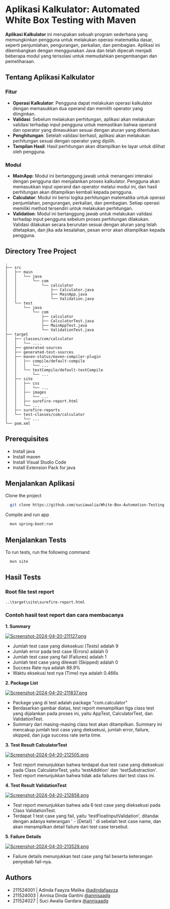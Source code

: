 
# Aplikasi Kalkulator: Automated White Box Testing with Maven

**Aplikasi Kalkulator** ini merupakan sebuah program sederhana yang memungkinkan pengguna untuk melakukan operasi matematika dasar, seperti penjumlahan, pengurangan, perkalian, dan pembagian. Aplikasi ini dikembangkan dengan menggunakan Java dan telah dipecah menjadi beberapa modul yang terisolasi untuk memudahkan pengembangan dan pemeliharaan.
## Tentang Aplikasi Kalkulator

### Fitur
- **Operasi Kalkulator**: Pengguna dapat melakukan operasi kalkulator dengan memasukkan dua operand dan memilih operator yang diinginkan.
- **Validasi**: Sebelum melakukan perhitungan, aplikasi akan melakukan validasi terhadap input pengguna untuk memastikan bahwa operand dan operator yang dimasukkan sesuai dengan aturan yang ditentukan.
- **Penghitungan**: Setelah validasi berhasil, aplikasi akan melakukan perhitungan sesuai dengan operator yang dipilih.
- **Tampilan Hasil**: Hasil perhitungan akan ditampilkan ke layar untuk dilihat oleh pengguna.


### Modul
- **MainApp**: Modul ini bertanggung jawab untuk menangani interaksi dengan pengguna dan menjalankan proses kalkulator. Pengguna akan memasukkan input operand dan operator melalui modul ini, dan hasil perhitungan akan ditampilkan kembali kepada pengguna.
- **Calculator**: Modul ini berisi logika perhitungan matematika untuk operasi penjumlahan, pengurangan, perkalian, dan pembagian. Setiap operasi memiliki method tersendiri untuk melakukan perhitungan.
- **Validation**: Modul ini bertanggung jawab untuk melakukan validasi terhadap input pengguna sebelum proses perhitungan dilakukan. Validasi dilakukan secara berurutan sesuai dengan aturan yang telah ditetapkan, dan jika ada kesalahan, pesan error akan ditampilkan kepada pengguna.
## Directory Tree Project
```
.
├── src
│   ├── main
│   │   └── java
│   │       └── com
│   │           └── calculator
│   │               ├── Calculator.java
│   │               ├── MainApp.java
│   │               └── Validation.java
│   └── test
│       └── java
│           └── com
│               ├── calculator
│               ├── CalculatorTest.java
│               ├── MainAppTest.java
│               └── ValidationTest.java
├── target
│   ├── classes/com/calculator
│   │   └── ....
│   ├── generated-sources
│   ├── generated-test-sources
│   ├── maven-status/maven-compiler-plugin
│   │   ├── compile/default-compile
│   │   │   └── ...
│   │   └── testCompile/default-testCompile
│   │       └── ...
│   ├── site
│   │   ├── css
│   │   │   └── ...
│   │   ├── images
│   │   │   └── ...
│   │   ├── surefire-report.html
│   │   └── ...
│   ├── surefire-reports
│   └── test-classes/com/calculator
│       └── ...
└── pom.xml
```
## Prerequisites

- Install java
- Install maven
- Install Visual Studio Code
- Install Extension Pack for java




## Menjalankan Aplikasi

Clone the project

```bash
  git clone https://github.com/suciawalia/White-Box-Automation-Testing.git
```

Compile and run app
```bash
  mvn spring-boot:run
```


## Menjalankan Tests

To run tests, run the following command

```bash
  mvn site
```


## Hasil Tests
### Root file test report
```
..\target\site\surefire-report.html
```
### Contoh hasil test report dan cara membacanya
**1. Summary**

[![Screenshot-2024-04-20-211127.png](https://i.postimg.cc/rwqWR2jM/Screenshot-2024-04-20-211127.png)](https://postimg.cc/4mFnjMjS)

- Jumlah test case yang dieksekusi (Tests) adalah 9
- Jumlah error pada test case (Errors) adalah 0
- Jumlah test case yang fail (Failures) adalah 1
- Jumlah test case yang dilewati (Skipped) adalah 0
- Success Rate nya adalah 88.9%
- Waktu eksekusi test nya (Time) nya adalah 0.466s

**2. Package List**

[![Screenshot-2024-04-20-211837.png](https://i.postimg.cc/DwbZzjkn/Screenshot-2024-04-20-211837.png)](https://postimg.cc/w1gHfkjG)

- Package yang di test adalah package "com.calculator"
- Berdasarkan gambar diatas, test report menampilkan tiga class test yang dijalankan pada proses ini, yaitu AppTest, CalculatorTest, dan ValidationTest.
- Summary dari masing-masing class test akan ditampilkan. Summary ini mencakup jumlah test case yang dieksekusi, jumlah error, failure, skipped, dan juga success rate serta time.

**3. Test Result CalculatorTest**

[![Screenshot-2024-04-20-212505.png](https://i.postimg.cc/ZRynWwyr/Screenshot-2024-04-20-212505.png)](https://postimg.cc/phRR7YCT)

- Test report menunjukkan bahwa terdapat dua test case yang dieksekusi pada Class CalculatorTest, yaitu 'testAddition' dan 'testSubstraction'.
- Test report menunjukkan bahwa tidak ada failures dari test class ini.

**4. Test Result ValidationTest**

[![Screenshot-2024-04-20-212858.png](https://i.postimg.cc/8Pf41G55/Screenshot-2024-04-20-212858.png)](https://postimg.cc/TpGg9ZnM)

- Test report menunjukkan bahwa ada 6 test case yang dieksekusi pada Class ValidationTest.
- Terdapat 1 test case yang fail, yaitu 'testFloatInputValidation', ditandai dengan adanya keterangan ' - [Detail] ' di sebelah test case name, dan akan menampilkan detail failure dari test case tersebut.

**5. Failure Details**

[![Screenshot-2024-04-20-213529.png](https://i.postimg.cc/xdm2nFZH/Screenshot-2024-04-20-213529.png)](https://postimg.cc/nsn51Tpc)

- Failure details menunjukkan test case yang fail beserta keterangan penyebab fail-nya.
## Authors

- 211524001 | Adinda Faayza Malika [@adindafaayza](https://github.com/adindafaayza)
- 211524003 | Annisa Dinda Gantini [@annisaadg](https://github.com/annisaadg)
- 211524027 | Suci Awalia Gardara [@annisaadg](https://github.com/suciawalia)
